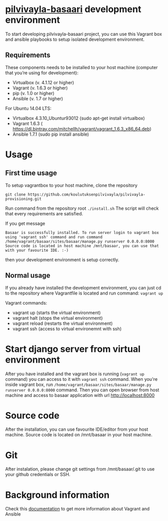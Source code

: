 # [pilvivayla-basaari](https://github.com/koulutuksenpilvivayla/pilvivayla-basaari) development environment

To start developing pilvivayla-basaari project, you can use this Vagrant box and ansible playbooks to setup isolated development environment.

## Requirements

These components needs to be installed to your host machine (computer that you’re using for development):

* Virtualbox (v. 4.1.12 or higher)
* Vagrant (v. 1.6.3 or higher)
* pip (v. 1.0 or higher)
* Ansible (v. 1.7 or higher)

For Ubuntu 14.04 LTS:
* Virtualbox 4.3.10_Ubuntur93012 (sudo apt-get install virtualbox)
* Vagrant 1.6.3 ( https://dl.bintray.com/mitchellh/vagrant/vagrant_1.6.3_x86_64.deb)
* Ansible 1.7.1 (sudo pip install ansible)

# Usage

## First time usage

To setup vagrantbox to your host machine, clone the repository

`git clone https://github.com/koulutuksenpilvivayla/pilvivayla-provisioning.git`

Run command from the repository root `./install.sh`
The script will check that every requirements are satisfied.

If you get message

`Basaar is successfully installed. To run server login to
vagrant box using 'vagrant ssh' command and run command
/home/vagrant/basaar/sites/basaar/manage.py runserver 0.0.0.0:8000
Source code is located in host machine /mnt/basaar, you can use that
with your favourite IDE. :-)`

then your development environment is setup correctly.

## Normal usage

If you already have installed the development environment, you can just cd to the repository where Vagrantfile is located and run command: `vagrant up`

Vagrant commands:
* vagrant up (starts the virtual environment)
* vagrant halt (stops the virtual environment)
* vagrant reload (restarts the virtual environment)
* vagrant ssh (access to virtual environemnt with ssh)

# Start django server from virtual environment

After you have installed and the vagrant box is running (`vagrant up` command) you can access to it with `vagrant ssh` command. When you're inside vagrant box, run `/home/vagrant/basaar/sites/basaar/manage.py runserver 0.0.0.0:8000` command. Then you can open browser from host machine and access to basaar application with url [http://localhost:8000](http://localhost:8000)

# Source code

After the installation, you can use favourite IDE/editor from your host machine. Source code is located on /mnt/basaar in your host machine.

# Git

After instalation, please change git settings from /mnt/basaar/.git to use your github credentials or SSH.

# Background information

Check this [documentation](https://github.com/koulutuksenpilvivayla/pilvivayla-development/wiki/Getting-started) to get more information about Vagrant and Ansible


 

